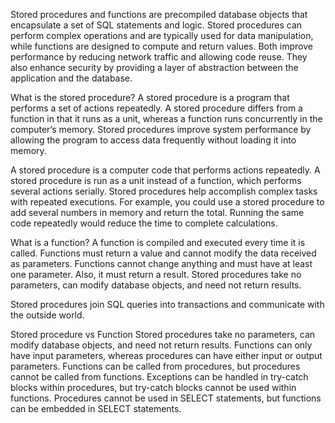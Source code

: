 Stored procedures and functions are precompiled database objects that encapsulate a set of SQL statements and logic.
Stored procedures can perform complex operations and are typically used for data manipulation, while functions are designed to compute and return values.
Both improve performance by reducing network traffic and allowing code reuse. 
They also enhance security by providing a layer of abstraction between the application and the database.


What is the stored procedure?
A stored procedure is a program that performs a set of actions repeatedly. A stored procedure differs from a function in that it runs as a unit, whereas a function runs concurrently in the computer’s memory. Stored procedures improve system performance by allowing the program to access data frequently without loading it into memory.

A stored procedure is a computer code that performs actions repeatedly. A stored procedure is run as a unit instead of a function, which performs several actions serially. Stored procedures help accomplish complex tasks with repeated executions. For example, you could use a stored procedure to add several numbers in memory and return the total. Running the same code repeatedly would reduce the time to complete calculations.

What is a function?
A function is compiled and executed every time it is called. Functions must return a value and cannot modify the data received as parameters. Functions cannot change anything and must have at least one parameter. Also, it must return a result. Stored procedures take no parameters, can modify database objects, and need not return results.

Stored procedures join SQL queries into transactions and communicate with the outside world.

Stored procedure vs Function
Stored procedures take no parameters, can modify database objects, and need not return results.
Functions can only have input parameters, whereas procedures can have either input or output parameters.
Functions can be called from procedures, but procedures cannot be called from functions. 
Exceptions can be handled in try-catch blocks within procedures, but try-catch blocks cannot be used within functions. 
Procedures cannot be used in SELECT statements, but functions can be embedded in SELECT statements. 
